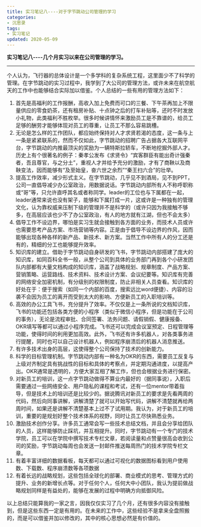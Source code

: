 ```yaml
---
title: 实习笔记八----对于字节跳动公司管理的学习
categories:
- 沉思录
tags:
- 实习笔记
updated: 2020-05-09  
---  
```


**实习笔记八----几个月实习以来在公司管理的学习。**

---

个人认为，飞行器的总体设计是一个多学科的复杂系统工程，这里面少不了科学的管理。在字节跳动的实习过程中，我学到了大公司的管理方法，或许未来在航空航天的工作中也能够结合实际加以借鉴。个人总结的一些有用的管理方法如下：

1. 首先是高福利的工作报酬，高收入加上免费而可口的三餐、下午茶再加上不限量供应的零食奶茶，还有租房补贴、十点钟之后的打车补贴等，还时不时发放小礼物，此类福利不胜枚举。很多时候讲情怀来激励员工是不靠谱的，给员工足够的酬劳才能够体现对员工的尊重，让员工不那么容易跳槽。
2. 无论是怎么样的工作团队，都应始终保持对人才求贤若渴的态度，这一条与上一条是紧紧联系的，然而不仅如此，字节跳动的招聘广告占据各大互联网平台，字节跳动的内推最顶尖的奖励为一辆特斯拉轿车，不断地挖掘外部人才。历史上有个很著名的例子：秦孝公发布《求贤令》“宾客群臣有能出奇计强秦者，吾且尊官，与之分土”，重视人才并给予充分的激励，才有了商鞅以及商鞅变法，因而能够有“及至始皇，奋六世之余烈”“秦王扫六合”的壮举。
1. 提高工作效率，减少形式主义。在字节跳动，几乎见不到酒局，见不到PPT，公司一直倡导减少办公室政治，用数据说话。字节跳动内部所有人不称呼职称或“哥”等，只允许直呼其名或者称同学。leader的工位也与下属都在一起，leader通常来说也没有架子，能够和下属打成一片，这或许是一种独有的管理文化，认为靠权威来压制下级的管理并不是科学的（或许只因为我接触不够多，在高层应该也少不了办公室政治，有人的地方就有江湖，但也不会太多）
3. 倡导工作不设边界，哪怕是实习生就会接触到各方面的业务，而技术人员或许也需要思考产品方案、市场营销等内容。正是由于倡导不设边界的作风，因而能够出现各种各样的新产品、新技术、新方案。当然工作中所有人的分工还是有的，精细的分工也能够提升效率。
4. 知识库的建立。借助于字节跳动自身研发的飞书，字节跳动内部搭建了庞大的知识库，如同百科全书一般，从整个公司到具体的业务部门再到各个小研发团队内部都有大量文档构成的知识库，涵盖了战略规划、规章制度、产品方案、营销策略、运营路线、技术资料、技术设计方案、会议纪要等。知识库有完善的网络安全加密机制，有分级别的权限制度，防止非相关人员查看。知识库的好处在于：便于搜索（如同一个内部的百度，搜索远比word便捷）、内容的沿袭不会因为员工的离开而受到太大的影响、方便新员工的入职培训等。
5. 高效的办公工具飞书，充分提升了效率。不仅仅是上一条所说的文档知识库，飞书的功能还包括各类方便的小程序（类似于微信小程序，但是功能在于公司的事务），无论是流程审批、合同签署、法务问题、请假销假、健康报备、OKR填写等都可以通过小程序完成。飞书还可以完成会议室预定、日程管理等功能，使得时间的利用更加高效。此外，飞书还有许多机器人，对各类事务进行提醒，同时也可以自己设计机器人，例如程序崩溃后的机器人消息推送。
6. 有许多技术出身的高层，这使得整个公司保持了技术的创新能力。
7. 科学的目标管理机制。字节跳动内部有一种名为OKR的东西，需要员工反复与上级对齐制定具有挑战性的目标和具体的考察点，并定期沟通进度，以提高产出。OKR通常是透明的，方便大家互相了解工作，但也会根据业务进行保密。
8. 对新员工的培训，这一点字节跳动做得不算业内最好的（据同事说），入职后需要通过一些网络安全、用户隐私的课程和考试，还有一位mentor带着指导，但是技术上的培训还是比较少的。据说腾讯对新员工的要求是先看两周的代码，然后向同事讲解，讲解清楚了就可以开始写代码，讲解不清楚就再给两周时间，如果还是讲解不清楚基本上过不了试用期。我认为，对于新员工的培训，重要的是规划好整个技术体系的视野，同时让员工尽快熟悉业务。
9.  激励技术创作分享。许多员工通常会写一些技术总结文档，并且会分享给团队的人员，这样能够防止踩坑，并互相提升。同时，字节跳动有一个专门的技术学院，员工可以在学院中撰写技术专栏文章，若阅读量和点赞量很高会收到公司的奖励，字节跳动每周也会发送一封邮件推送每周热门的技术学院专栏文章。
10. 有着丰富详细的数据看板，每天都可以通过可视化的数据图标看到用户使用数、下载数、程序崩溃数等各项数据
10. 有着长远的战略规划，这些包括全球化的部署、商业模式的思考、管理方式的提升、业务的新增长点等。对于任何个人，任何大中小团队，我认为提前做战略规划同样是有益处的，能够在发展的过程中明确方向抵御风险。

以上总结只能算我的一家之言，因我仅仅实习了几个月，还有很多内容没有接触到，但是这些东西一定是有用的。在未来的工作中，这些经验不是拿来全盘照搬的，而是可以借鉴并加以修改的，其中的核心思想必然是有价值的。